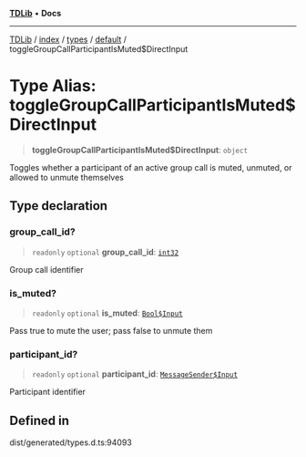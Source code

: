 [**TDLib**](../../../../../../README.md) • **Docs**

***

[TDLib](../../../../../../modules.md) / [index](../../../../../README.md) / [types](../../../README.md) / [default](../README.md) / toggleGroupCallParticipantIsMuted$DirectInput

# Type Alias: toggleGroupCallParticipantIsMuted$DirectInput

> **toggleGroupCallParticipantIsMuted$DirectInput**: `object`

Toggles whether a participant of an active group call is muted, unmuted, or allowed to unmute themselves

## Type declaration

### group\_call\_id?

> `readonly` `optional` **group\_call\_id**: [`int32`](int32.md)

Group call identifier

### is\_muted?

> `readonly` `optional` **is\_muted**: [`Bool$Input`](Bool$Input.md)

Pass true to mute the user; pass false to unmute them

### participant\_id?

> `readonly` `optional` **participant\_id**: [`MessageSender$Input`](MessageSender$Input.md)

Participant identifier

## Defined in

dist/generated/types.d.ts:94093
